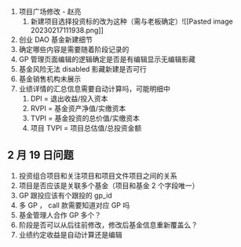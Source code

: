 1. 项目广场修改 - 赵亮
	1. 新建项目选择投资标的改为这种（需与老板确定）![[Pasted image 20230217111938.png]]
3. 创业 DAO 基金新建细节
4. 确定哪些内容是需要随着阶段记录的
5. GP 管理页面编辑的逻辑确定是否是有编辑显示无编辑影藏
6. 基金风险无法 disabled 影藏新建是否可行
7. 基金销售机构未展示
8. 业绩详情的汇总信息需要自动计算吗，可能明细中
	1. DPI = 退出收益/投入资本
	2. RVPI = 基金资产净值/实缴资本
	3. TVPI = 基金投资的总价值/实缴资本
	4. 项目 TVPI = 项目总估值/总投资金额

## 2 月 19 日问题
1. 投资组合项目和关注项目和项目文件项目之间的关系
2. 项目是否应该是关联多个基金（项目和基金 2 个字段唯一）
3. GP 跟投应该有个跟投的 gp_id
4. 多 GP ， call 款需要知道对应 GP 吗
5. 基金管理人合作 GP 多个？
6. 阶段是否可以从后往前修改，修改后基金信息重新覆盖么？
7. 业绩约定收益是自动计算还是编辑
